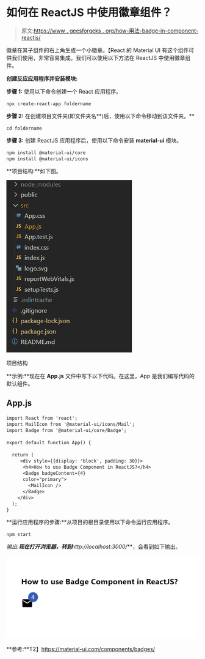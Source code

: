 # 如何在 ReactJS 中使用徽章组件？

> 原文:[https://www . geesforgeks . org/how-用法-badge-in-component-reactjs/](https://www.geeksforgeeks.org/how-to-use-badge-component-in-reactjs/)

徽章在其子组件的右上角生成一个小徽章。【React 的 Material UI 有这个组件可供我们使用，非常容易集成。我们可以使用以下方法在 ReactJS 中使用徽章组件。

**创建反应应用程序并安装模块:**

**步骤 1:** 使用以下命令创建一个 React 应用程序。

```
npx create-react-app foldername
```

**步骤 2:** 在创建项目文件夹(即文件夹名**)后，使用以下命令移动到该文件夹。**

```
cd foldername
```

**步骤 3:** 创建 ReactJS 应用程序后，使用以下命令安装 **material-ui** 模块。

```
npm install @material-ui/core
npm install @material-ui/icons
```

**项目结构:**如下图。

![](img/f04ae0d8b722a9fff0bd9bd138b29c23.png)

项目结构

**示例:**现在在 **App.js** 文件中写下以下代码。在这里，App 是我们编写代码的默认组件。

## App.js

```
import React from 'react';
import MailIcon from '@material-ui/icons/Mail';
import Badge from '@material-ui/core/Badge';

export default function App() {

  return (
     <div style={{display: 'block', padding: 30}}>
      <h4>How to use Badge Component in ReactJS?</h4>
      <Badge badgeContent={4} 
      color="primary">
        <MailIcon />
      </Badge>
    </div>
  );
}
```

**运行应用程序的步骤:**从项目的根目录使用以下命令运行应用程序。

```
npm start
```

**输出:**现在打开浏览器，转到***http://localhost:3000/***，会看到如下输出。

![](img/1d9aab1cd1375791248e9d5568dc49fa.png)

**参考:**T2】https://material-ui.com/components/badges/